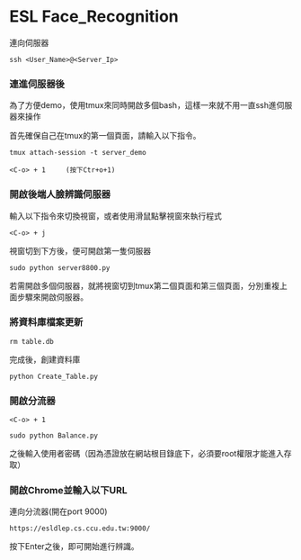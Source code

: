 # ESL Face_Recognition

連向伺服器

```
ssh <User_Name>@<Server_Ip>
```

### 連進伺服器後

為了方便demo，使用tmux來同時開啟多個bash，這樣一來就不用一直ssh進伺服器來操作

首先確保自己在tmux的第一個頁面，請輸入以下指令。

```
tmux attach-session -t server_demo
```

```
<C-o> + 1     (按下Ctr+o+1)
```

### 開啟後端人臉辨識伺服器

輸入以下指令來切換視窗，或者使用滑鼠點擊視窗來執行程式

```
<C-o> + j
```

視窗切到下方後，便可開啟第一隻伺服器

```
sudo python server8800.py
```
若需開啟多個伺服器，就將視窗切到tmux第二個頁面和第三個頁面，分別重複上面步驟來開啟伺服器。

### 將資料庫檔案更新

```
rm table.db
```

完成後，創建資料庫

```
python Create_Table.py
```

### 開啟分流器

```
<C-o> + 1
```

```
sudo python Balance.py
```

之後輸入使用者密碼（因為憑證放在網站根目錄底下，必須要root權限才能進入存取）



### 開啟Chrome並輸入以下URL

連向分流器(開在port 9000)

```
https://esldlep.cs.ccu.edu.tw:9000/
```

按下Enter之後，即可開始進行辨識。
